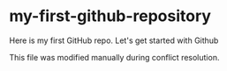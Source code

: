 # my-first-github-repository
Here is my first GitHub repo. Let's get started with Github

This file was modified manually during conflict resolution.